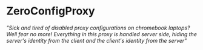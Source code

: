 # ZeroConfigProxy

*"Sick and tired of disabled proxy configurations on chromebook laptops? Well fear no more! Everything in this proxy is handled server side, hiding the server's identity from the client and the client's identity from the server"*
